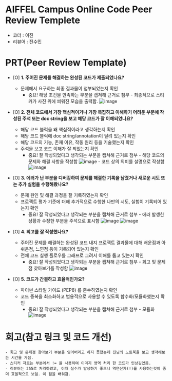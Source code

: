 # AIFFEL Campus Online Code Peer Review Templete
- 코더 : 이진
- 리뷰어 : 진수민


# PRT(Peer Review Template)
- [O]  **1. 주어진 문제를 해결하는 완성된 코드가 제출되었나요?**
    - 문제에서 요구하는 최종 결과물이 첨부되었는지 확인
        - 중요! 해당 조건을 만족하는 부분을 캡쳐해 근거로 첨부
              - 최종적으로 스티커가 사진 위에 씌워진 모습을 출력함.
              ![image](https://github.com/user-attachments/assets/d7fb3ffe-507e-4dd4-bbad-3038284f199a)

    
- [O]  **2. 전체 코드에서 가장 핵심적이거나 가장 복잡하고 이해하기 어려운 부분에 작성된 
주석 또는 doc string을 보고 해당 코드가 잘 이해되었나요?**
    - 해당 코드 블럭을 왜 핵심적이라고 생각하는지 확인
    - 해당 코드 블럭에 doc string/annotation이 달려 있는지 확인
    - 해당 코드의 기능, 존재 이유, 작동 원리 등을 기술했는지 확인
    - 주석을 보고 코드 이해가 잘 되었는지 확인
        - 중요! 잘 작성되었다고 생각되는 부분을 캡쳐해 근거로 첨부
              - 해당 코드의 문제와 해결 사항을 작성함
                ![image](https://github.com/user-attachments/assets/dbb716e1-c477-4aaf-8f68-20749e38f449)
              - 코드 상의 의미를 설명으로 작성함
              ![image](https://github.com/user-attachments/assets/c8288573-4dd2-4e4a-ab63-84a473172cf5)


        
- [O]  **3. 에러가 난 부분을 디버깅하여 문제를 해결한 기록을 남겼거나
새로운 시도 또는 추가 실험을 수행해봤나요?**
    - 문제 원인 및 해결 과정을 잘 기록하였는지 확인
    - 프로젝트 평가 기준에 더해 추가적으로 수행한 나만의 시도, 
    실험이 기록되어 있는지 확인
        - 중요! 잘 작성되었다고 생각되는 부분을 캡쳐해 근거로 첨부
              - 에러 발생한 상황과 수정한 부분을 주석으로 표시함
              ![image](https://github.com/user-attachments/assets/49527b11-c12f-451c-850e-2736d0e98284)
              ![image](https://github.com/user-attachments/assets/a9c59677-aba1-44eb-a831-158da4eb6c65)


        
- [O]  **4. 회고를 잘 작성했나요?**
    - 주어진 문제를 해결하는 완성된 코드 내지 프로젝트 결과물에 대해
    배운점과 아쉬운점, 느낀점 등이 기록되어 있는지 확인
    - 전체 코드 실행 플로우를 그래프로 그려서 이해를 돕고 있는지 확인
        - 중요! 잘 작성되었다고 생각되는 부분을 캡쳐해 근거로 첨부
              - 회고 및 문제점 찾아보기를 작성함
              ![image](https://github.com/user-attachments/assets/30e3fb4e-a094-4322-bc2c-c70cad9258e1)

        
- [O]  **5. 코드가 간결하고 효율적인가요?**
    - 파이썬 스타일 가이드 (PEP8) 를 준수하였는지 확인
    - 코드 중복을 최소화하고 범용적으로 사용할 수 있도록 함수화/모듈화했는지 확인
        - 중요! 잘 작성되었다고 생각되는 부분을 캡쳐해 근거로 첨부
              - 모듈화
              ![image](https://github.com/user-attachments/assets/051bcc62-3495-4f03-a260-2bf313bcbd61)


# 회고(참고 링크 및 코드 개선)
```
- 회고 및 문제점 찾아보기 부분을 잊어버리고 하지 못했는데 진님의 노트북을 보고 생각해보는 시간을 가짐.
- 스티커 자르는 부분에서 != 을 사용하여 이미지 영역 처리 한 코드가 인상깊었음.
- 리뷰어는 255로 처리하였고, 이때 실수가 발생하기 좋으니 역연산자(!)를 사용하는것이 좀 더 효율적으로 보임. 이 점을 배워감.
```
